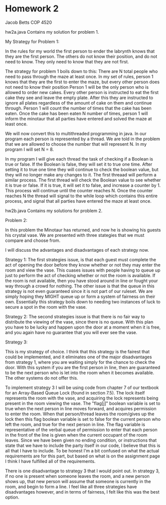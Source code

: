 # Homework 2
Jacob Betts
COP 4520

hw2a.java Contains my solution for problem 1. 

My Strategy for Problem 1:

In the rules for my world the first person to ender the labrynth knows that they are the first person.
The others do not know their position, and do not need to know. They only need to know that they are not first.

The strategy for problem 1 boils down to this:
There are N total people who need to pass through the maze at least once. In my set of rules, person 1 knows that they are the first to enter the maze, but every other person does not need to know their position Person 1 will be the only person who is allowed to order new cakes. Every other person is instructed to eat the first cake they see and leave the empty plate. After this they are instructed to ignore all plates regardless of the amount of cake on them and continue through. Person 1 will count the number of times that the cake has been eaten. Once the cake has been eaten N number of times, person 1 will inform the minotaur that all parties have entered and solved the maze at least once.

We will now convert this to multithreaded programming in java. In our program each person is represented by a thread. We are told in the problem that we are allowed to choose the number that will represent N. In my program I will set N = 8.

In my program I will give each thread the task of checking if a Boolean is true or false.  If the Boolean is false, they will set it to true one time. After setting it to true one time they will continue to check the boolean value, but they will no longer make any changes to it. The first threaad will perform a similar process. The first thread will check the Boolean value to see whether it is true or false. If it is true, it will set it to false, and increase a counter by 1. This process will continue until the counter reaches N. Once the counter reaches N the thread will signal to the while loop which contains this entire process, and signal that all parties have entered the maze at least once.



hw2b.java Contains my solutions for problem 2. 

Problem 2:

In this problem the Minotaur has returned, and now he is showing his guests his crystal vase. We are presented with three stategies that we must compare and choose from. 

I will discuss the advantages and disadvantages of each strategy now.

Strategy 1:
The first strategies issue, is that each guest must complete the act of opening the door before they know whether or not they may enter the room and view the vase. This cuases issues with people having to queue up just to perform the act of checking whether or not the room is available. If the room is not available, then you have stood around in line or fought your way through a crowd for nothing. The other issue is that the queue in this strategy is not even guaranteed since it is not part of our ruleset. We are simply hoping they MIGHT queue up or form a system of fairness on their own. Essentially this strategy boils down to needing two instances of luck to secure a spot in the room with the vase. 

Strategy 2:
The second strategies issue is that there is no fair way to distribute the viewing of the vase, since there is no queue. With this plan you have to be lucky and happen upon the door at a moment when it is free, and you again have no guarantee that you will ever see the vase. 

Strategy 3:

This is my strategy of choice. I think that this strategy is the fairest that could be implemented, and it eliminates one of the major disadvantages from strategy 1, where you are waiting simply for the chance to check the door. With this system if you are the first person in line, then are guaranteed to be the next person who is let into the room when it becomes available. The other systems do not offer this. 

To implement strategy 3 I will be using code from chapter 7 of our textbook for an Array-Based Queue Lock (found in section 7.5). The lock itself represents the room with the vase, and acquiring the lock represents being present in the room viewing the vase. The "flag[j]" boolean variable is set to true when the next person in line moves forward, and acquires permission to enter the room. When that person/thread leaves the room/gives up the lock then this flag boolean variable is set to false for the current person who left the room, and true for the next person in line. The flag variable is representative of the verbal queue of permission to enter that each person in the front of the line is given when the current occupant of the room leaves. Since we have been given no ending condition, or instructions that state that we have to include the party itself in our code, I believe that this is all that I have to include. To be honest I'm a bit confused on what the actual requirements are for this part, but based on what is on the assignment page I think I have fulfilled all of the requirements. 

There is one disadvantage to strategy 3 that I would point out. In strategy 3, if no one is present when someone leaves the room, and a new person shows up, that new person will assume that someone is currently in the room, and begin to form a line. I feel like all three strategies have disadvantages however, and in terms of fairness, I felt like this was the best option. 


